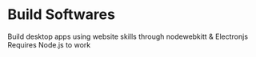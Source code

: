 # Build Softwares
Build desktop apps using website skills through nodewebkitt &amp; Electronjs<br>
Requires Node.js to work
